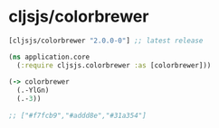 # cljsjs/colorbrewer

[](dependency)
```clojure
[cljsjs/colorbrewer "2.0.0-0"] ;; latest release
```

[](/dependency)

```clojure
(ns application.core
  (:require cljsjs.colorbrewer :as [colorbrewer]))
  
(-> colorbrewer
  (.-YlGn)
  (.-3))
  
;; ["#f7fcb9","#addd8e","#31a354"]
```

